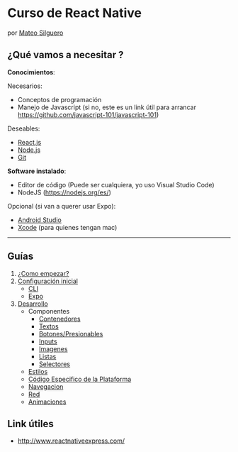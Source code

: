 # Curso de React Native

por [Mateo Silguero](https://twitter.com/mateosilguero1)

## ¿Qué vamos a necesitar ?

**Conocimientos**:

Necesarios:

- Conceptos de programación
- Manejo de Javascript (si no, este es un link útil para arrancar https://github.com/javascript-101/javascript-101)

Deseables:

- [React.js](https://es.reactjs.org/)
- [Node.js](https://nodejs.org/es/)
- [Git](https://git-scm.com/)

**Software instalado**:

- Editor de código (Puede ser cualquiera, yo uso Visual Studio Code)
- NodeJS (https://nodejs.org/es/)

Opcional (si van a querer usar Expo):

- [Android Studio](https://developer.android.com/studio)
- [Xcode](https://developer.apple.com/xcode/resources/) (para quienes tengan mac)

---

## Guías

1. [¿Como empezar?](./Comenzando.md)
2. [Configuración inicial](./Setup.md)
   - [CLI](./Setup-CLI.md)
   - [Expo](./Setup-Expo.md)
3. [Desarrollo](./Desarrollo.md)
   - Componentes
     - [Contenedores](./Componentes/Contenedores.md)
     - [Textos](./Componentes/Textos.md)
     - [Botones/Presionables](./Componentes/Presionables.md)
     - [Inputs](./Componentes/Inputs.md)
     - [Imagenes](./Componentes/Imagenes.md)
     - [Listas](./Componentes/Listas.md)
     - [Selectores](./Componentes/Selectores.md)
   - [Estilos](./Estilos.md)
   - [Código Especifico de la Plataforma](./Plataforma.md)
   - [Navegacion](./Navegacion.md)
   - [Red](./Red.md)
   - [Animaciones](./Animaciones.md)

## Link útiles

- http://www.reactnativeexpress.com/
